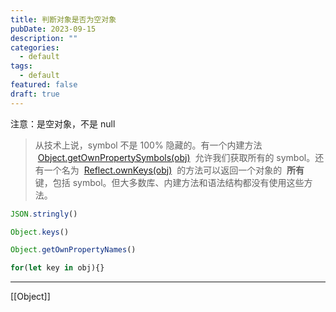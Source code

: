 ```yaml
---
title: 判断对象是否为空对象
pubDate: 2023-09-15
description: ""
categories:
  - default
tags:
  - default
featured: false
draft: true
---
```

注意：是空对象，不是 null

> 从技术上说，symbol 不是 100% 隐藏的。有一个内建方法  [Object.getOwnPropertySymbols(obj)](https://developer.mozilla.org/zh/docs/Web/JavaScript/Reference/Global_Objects/Object/getOwnPropertySymbols)  允许我们获取所有的 symbol。还有一个名为  [Reflect.ownKeys(obj)](https://developer.mozilla.org/zh/docs/Web/JavaScript/Reference/Global_Objects/Reflect/ownKeys)  的方法可以返回一个对象的  **所有**  键，包括 symbol。但大多数库、内建方法和语法结构都没有使用这些方法。

```js
JSON.stringly()

Object.keys()

Object.getOwnPropertyNames()

for(let key in obj){}
```

---

[[Object]]
